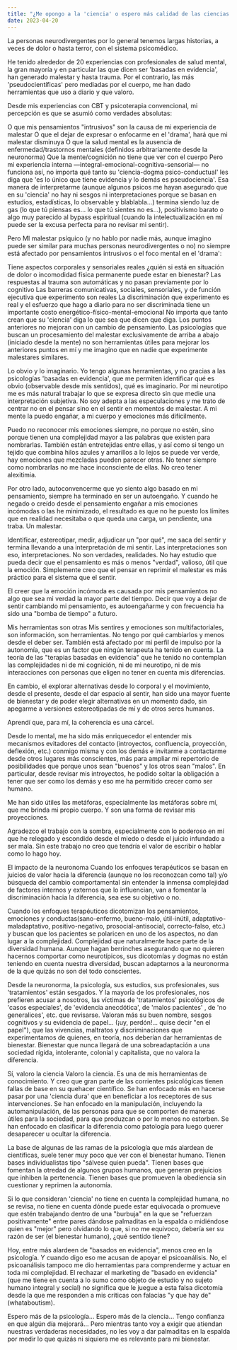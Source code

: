 ```yaml
---
title: "¿Me opongo a la 'ciencia' o espero más calidad de las ciencias de la psicología y el bienestar humano?"
date: 2023-04-20
---
```


La personas neurodivergentes por lo general tenemos largas historias, a veces de dolor o hasta terror, con el sistema psicomédico.

He tenido alrededor de 20 experiencias con profesionales de salud mental, la gran mayoría y en particular las que dicen ser 'basadas en evidencia', han generado malestar y hasta trauma. Por el contrario, las más 'pseudocientíficas' pero mediadas por el cuerpo, me han dado herramientas que uso a diario y que valoro.

Desde mis experiencias con CBT y psicoterapia convencional, mi percepción es que se asumió como verdades absolutas:

O que mis pensamientos "intrusivos" son la causa de mi experiencia de malestar
O que el dejar de expresar o enfocarme en el 'drama', hará que mi malestar disminuya
O que la salud mental es la ausencia de enfermedad/trastornos mentales (definidos arbitrariamente desde la neuronorma)
Que la mente/cognición no tiene que ver con el cuerpo
Pero mi experiencia interna —integral-emocional-cognitiva-sensorial— no funciona así, no importa qué tanto su 'ciencia-dogma psico-conductual' les diga que 'es lo único que tiene evidencia y lo demás es pseudociencia'. Esa manera de interpretarme (aunque algunos psicos me hayan asegurado que en su 'ciencia' no hay ni sesgos ni interpretaciones porque se basan en estudios, estadísticas, lo observable y blablabla...) termina siendo luz de gas (lo que tú piensas es... lo que tú sientes no es...), positivismo barato o algo muy parecido al bypass espiritual (cuando la intelectualización en mí puede ser la excusa perfecta para no revisar mi sentir).

Pero MI malestar psíquico (y no hablo por nadie más, aunque imagino puede ser similar para muchas personas neurodivergentes o no) no siempre está afectado por pensamientos intrusivos o el foco mental en el 'drama':

Tiene aspectos corporales y sensoriales reales ¿quién si está en situación de dolor o incomodidad física permanente puede estar en bienestar?
Las respuestas al trauma son automáticas y no pasan previamente por lo cognitivo
Las barreras comunicativas, sociales, sensoriales, y de función ejecutiva que experimento son reales
La discriminación que experimento es real y el esfuerzo que hago a diario para no ser discriminada tiene un importante costo energético-físico-mental-emocional
No importa que tanto crean que su 'ciencia' diga lo que sea que dicen que diga. Los puntos anteriores no mejoran con un cambio de pensamiento. Las psicologías que buscan un procesamiento del malestar exclusivamente de arriba a abajo (iniciado desde la mente) no son herramientas útiles para mejorar los anteriores puntos en mí y me imagino que en nadie que experimente malestares similares.

Lo obvio y lo imaginario.
Yo tengo algunas herramientas, y no gracias a las psicologías 'basadas en evidencia', que me permiten identificar qué es obvio (observable desde mis sentidos), qué es imaginario. Por mi neurotipo me es más natural trabajar lo que se expresa directo sin que medie una interpretación subjetiva. No soy adepta a las especulaciones y me trato de centrar no en el pensar sino en el sentir en momentos de malestar. A mi mente la puedo engañar, a mi cuerpo y emociones más difícilmente.

Puedo no reconocer mis emociones siempre, no porque no estén, sino porque tienen una complejidad mayor a las palabras que existen para nombrarlas. También están entretejidas entre ellas, y así como si tengo un tejido que combina hilos azules y amarillos a lo lejos se puede ver verde, hay emociones que mezcladas pueden parecer otras. No tener siempre como nombrarlas no me hace inconsciente de ellas. No creo tener alexitimia.

Por otro lado, autoconvencerme que yo siento algo basado en mi pensamiento, siempre ha terminado en ser un autoengaño. Y cuando he negado o creído desde el pensamiento engañar a mis emociones incómodas o las he minimizado, el resultado es que no he puesto los límites que en realidad necesitaba o que queda una carga, un pendiente, una traba. Un malestar.

Identificar, estereotipar, medir, adjudicar un "por qué", me saca del sentir y termina llevando a una interpretación de mi sentir. Las interpretaciones son eso, interpretaciones. No son verdades, realidades. No hay estudio que pueda decir que el pensamiento es más o menos "verdad", valioso, útil que la emoción. Simplemente creo que el pensar en reprimir el malestar es más práctico para el sistema que el sentir.

El creer que la emoción incómoda es causada por mis pensamientos no algo que sea mi verdad la mayor parte del tiempo. Decir que voy a dejar de sentir cambiando mi pensamiento, es autoengañarme y con frecuencia ha sido una "bomba de tiempo" a futuro.

Mis herramientas son otras
Mis sentires y emociones son multifactoriales, son información, son herramientas. No tengo por qué cambiarlos y menos desde el deber ser. También está afectado por mi perfil de impulso por la autonomía, que es un factor que ningún terapeuta ha tenido en cuenta. La teoría de las "terapias basadas en evidencia" que he tenido no contemplan las complejidades ni de mi cognición, ni de mi neurotipo, ni de mis interacciones con personas que eligen no tener en cuenta mis diferencias.

En cambio, el explorar alternativas desde lo corporal y el movimiento, desde el presente, desde el dar espacio al sentir, han sido una mayor fuente de bienestar y de poder elegir alternativas en un momento dado, sin apegarme a versiones estereotipadas de mí y de otros seres humanos.

Aprendí que, para mí, la coherencia es una cárcel.

Desde lo mental, me ha sido más enriquecedor el entender mis mecanismos evitadores del contacto (introyectos, confluencia, proyección, deflexión, etc.) conmigo misma y con los demás e invitarme a contactarme desde otros lugares más conscientes, más para ampliar mi repertorio de posibilidades que porque unos sean "buenos" y los otros sean "malos". En particular, desde revisar mis introyectos, he podido soltar la obligación a tener que ser como los demás y eso me ha permitido crecer como ser humano.

Me han sido útiles las metáforas, especialmente las metáforas sobre mí, que me brinda mi propio cuerpo. Y son una forma de revisar mis proyecciones.

Agradezco el trabajo con la sombra, especialmente con lo poderoso en mí que he relegado y escondido desde el miedo o desde el juicio infundado a ser mala. Sin este trabajo no creo que tendría el valor de escribir o hablar como lo hago hoy.

El impacto de la neuronoma
Cuando los enfoques terapéuticos se basan en juicios de valor hacia la diferencia (aunque no los reconozcan como tal) y/o búsqueda del cambio comportamental sin entender la inmensa complejidad de factores internos y externos que lo influencian, van a fomentar la discriminación hacia la diferencia, sea ese su objetivo o no.

Cuando los enfoques terapéuticos dicotomizan los pensamientos, emociones y conductas(sano-enfermo, bueno-malo, útil-inútil, adaptativo-maladaptativo, positivo-negativo, prosocial-antisocial, correcto-falso, etc.) y buscan que los pacientes se polaricen en uno de los aspectos, no dan lugar a la complejidad. Complejidad que naturalmente hace parte de la diversidad humana. Aunque hagan berrinches asegurando que no quieren hacernos comportar como neurotípicos, sus dicotomías y dogmas no están teniendo en cuenta nuestra diversidad, buscan adaptarnos a la neuronorma de la que quizás no son del todo conscientes.

Desde la neuronorma, la psicología, sus estudios, sus profesionales, sus 'tratamientos' están sesgados. Y la mayoría de los profesionales, nos prefieren acusar a nosotros, las víctimas de 'tratamientos' psicológicos de 'casos especiales', de 'evidencia anecdótica', de 'malos pacientes' , de 'no generalices', etc. que revisarse. Valoran más su buen nombre, sesgos cognitivos y su evidencia de papel... (¡uy, perdón!... quise decir "en el papel"), que las vivencias, maltratos y discriminaciones que experimentamos de quienes, en teoría, nos deberían dar herramientas de bienestar. Bienestar que nunca llegará de una sobreadaptación a una sociedad rígida, intolerante, colonial y capitalista, que no valora la diferencia.

Sí, valoro la ciencia
Valoro la ciencia. Es una de mis herramientas de conocimiento. Y creo que gran parte de las corrientes psicológicas tienen fallas de base en su quehacer científico. Se han enfocado más en hacerse pasar por una 'ciencia dura' que en beneficiar a los receptores de sus intervenciones. Se han enfocado en la manipulación, incluyendo la automanipulación, de las personas para que se comporten de maneras útiles para la sociedad, para que produzcan o por lo menos no estorben. Se han enfocado en clasificar la diferencia como patología para luego querer desaparecer u ocultar la diferencia.

La base de algunas de las ramas de la psicología que más alardean de científicas, suele tener muy poco que ver con el bienestar humano. Tienen bases individualistas tipo "sálvese quien pueda". Tienen bases que fomentan la otredad de algunos grupos humanos, que generan prejuicios que inhiben la pertenencia. Tienen bases que promueven la obediencia sin cuestionar y reprimen la autonomía.

Si lo que consideran 'ciencia' no tiene en cuenta la complejidad humana, no se revisa, no tiene en cuenta dónde puede estar equivocada o promueve que estén trabajando dentro de una "burbuja" en la que se "refuerzan positivamente" entre pares dándose palmaditas en la espalda o midiéndose quien es "mejor" pero olvidando lo que, si no me equivoco, debería ser su razón de ser (el bienestar humano), ¿qué sentido tiene?

Hoy, entre más alardeen de "basados en evidencia", menos creo en la psicología. Y cuando digo eso me acusan de apoyar el psicoanálisis. No, el psicoanálisis tampoco me dio herramientas para comprenderme y actuar en toda mi complejidad. El rechazar el marketing de "basado en evidencia" (que me tiene en cuenta a lo sumo como objeto de estudio y no sujeto humano integral y social) no significa que le juegue a esta falsa dicotomía desde la que me responden a mis críticas con falacias "y que hay de" (whataboutism).

Espero más de la psicología... Espero más de la ciencia... Tengo confianza en que algún día mejorará... Pero mientras tanto voy a exigir que atiendan nuestras verdaderas necesidades, no les voy a dar palmaditas en la espalda por medir lo que quizás ni siquiera me es relevante para mi bienestar.

